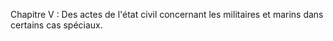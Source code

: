 Chapitre V : Des actes de l'état civil concernant les militaires et marins dans certains cas spéciaux.
